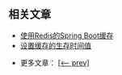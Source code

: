 ## 相关文章

+ [使用Redis的Spring Boot缓存](docs/使用Redis的SpringBoot缓存.md)
+ [设置缓存的生存时间值](docs/设置缓存的生存时间值.md)

- 更多文章： [[<-- prev]](../spring-boot-caching-1/README.md)